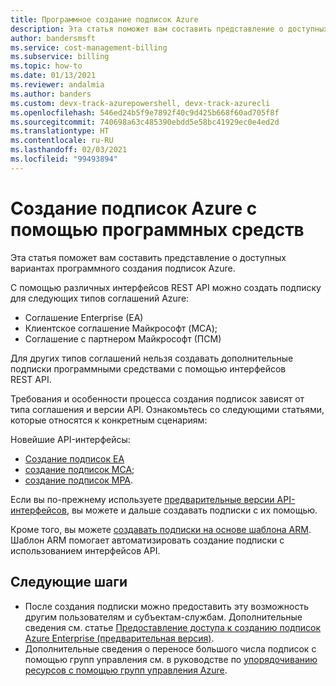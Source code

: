 ```yaml
---
title: Программное создание подписок Azure
description: Эта статья поможет вам составить представление о доступных вариантах программного создания подписок Azure.
author: bandersmsft
ms.service: cost-management-billing
ms.subservice: billing
ms.topic: how-to
ms.date: 01/13/2021
ms.reviewer: andalmia
ms.author: banders
ms.custom: devx-track-azurepowershell, devx-track-azurecli
ms.openlocfilehash: 546ed24b5f9e7892f40c9d425b668f60ad705f8f
ms.sourcegitcommit: 740698a63c485390ebdd5e58bc41929ec0e4ed2d
ms.translationtype: HT
ms.contentlocale: ru-RU
ms.lasthandoff: 02/03/2021
ms.locfileid: "99493894"
---
```

# <a name="create-azure-subscriptions-programmatically"></a>Создание подписок Azure с помощью программных средств

Эта статья поможет вам составить представление о доступных вариантах программного создания подписок Azure.

С помощью различных интерфейсов REST API можно создать подписку для следующих типов соглашений Azure:

- Соглашение Enterprise (EA)
- Клиентское соглашение Майкрософт (MCA);
- Соглашение с партнером Майкрософт (ПСМ)

Для других типов соглашений нельзя создавать дополнительные подписки программными средствами с помощью интерфейсов REST API.

Требования и особенности процесса создания подписок зависят от типа соглашения и версии API. Ознакомьтесь со следующими статьями, которые относятся к конкретным сценариям:

Новейшие API-интерфейсы:

- [Создание подписок EA](programmatically-create-subscription-enterprise-agreement.md)
- [создание подписок MCA](programmatically-create-subscription-microsoft-customer-agreement.md);
- [создание подписок MPA](programmatically-create-subscription-microsoft-partner-agreement.md).

Если вы по-прежнему используете [предварительные версии API-интерфейсов](programmatically-create-subscription-preview.md), вы можете и дальше создавать подписки с их помощью. 

Кроме того, вы можете [создавать подписки на основе шаблона ARM](create-subscription-template.md). Шаблон ARM помогает автоматизировать создание подписки с использованием интерфейсов API. 

## <a name="next-steps"></a>Следующие шаги

* После создания подписки можно предоставить эту возможность другим пользователям и субъектам-службам. Дополнительные сведения см. статье [Предоставление доступа к созданию подписок Azure Enterprise (предварительная версия)](grant-access-to-create-subscription.md).
* Дополнительные сведения о переносе большого числа подписок с помощью групп управления см. в руководстве по [упорядочиванию ресурсов с помощью групп управления Azure](../../governance/management-groups/overview.md).
